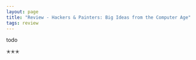 ```yaml
---
layout: page
title: "Review - Hackers & Painters: Big Ideas from the Computer Age"
tags: review
---
```


todo

✭✭✭
